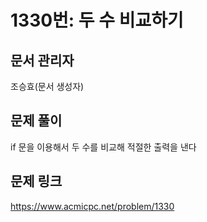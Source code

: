 # 1330번: 두 수 비교하기
## 문서 관리자
조승효(문서 생성자)
## 문제 풀이
if 문을 이용해서 두 수를 비교해 적절한 출력을 낸다
## 문제 링크
https://www.acmicpc.net/problem/1330